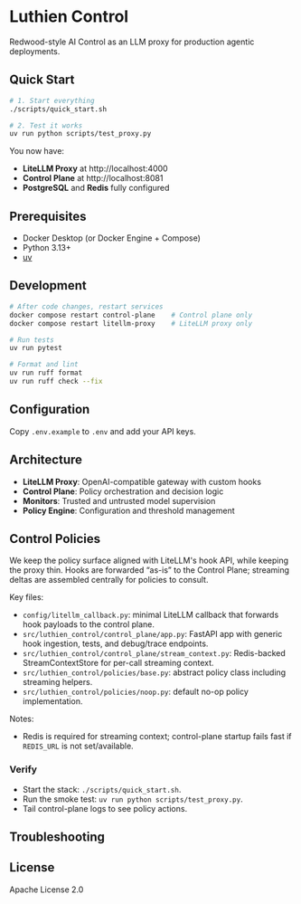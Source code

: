 # Luthien Control

Redwood-style AI Control as an LLM proxy for production agentic deployments.

## Quick Start

```bash
# 1. Start everything
./scripts/quick_start.sh

# 2. Test it works
uv run python scripts/test_proxy.py
```

You now have:
- **LiteLLM Proxy** at http://localhost:4000
- **Control Plane** at http://localhost:8081
- **PostgreSQL** and **Redis** fully configured

## Prerequisites

- Docker Desktop (or Docker Engine + Compose)
- Python 3.13+
- [uv](https://docs.astral.sh/uv/)

## Development

```bash
# After code changes, restart services
docker compose restart control-plane    # Control plane only
docker compose restart litellm-proxy    # LiteLLM proxy only

# Run tests
uv run pytest

# Format and lint
uv run ruff format
uv run ruff check --fix
```

## Configuration

Copy `.env.example` to `.env` and add your API keys.

## Architecture

- **LiteLLM Proxy**: OpenAI-compatible gateway with custom hooks
- **Control Plane**: Policy orchestration and decision logic
- **Monitors**: Trusted and untrusted model supervision
- **Policy Engine**: Configuration and threshold management

## Control Policies

We keep the policy surface aligned with LiteLLM's hook API, while keeping the proxy thin. Hooks are forwarded “as-is” to the Control Plane; streaming deltas are assembled centrally for policies to consult.

Key files:
- `config/litellm_callback.py`: minimal LiteLLM callback that forwards hook payloads to the control plane.
- `src/luthien_control/control_plane/app.py`: FastAPI app with generic hook ingestion, tests, and debug/trace endpoints.
- `src/luthien_control/control_plane/stream_context.py`: Redis-backed StreamContextStore for per-call streaming context.
- `src/luthien_control/policies/base.py`: abstract policy class including streaming helpers.
- `src/luthien_control/policies/noop.py`: default no-op policy implementation.

Notes:
- Redis is required for streaming context; control-plane startup fails fast if `REDIS_URL` is not set/available.

### Verify

- Start the stack: `./scripts/quick_start.sh`.
- Run the smoke test: `uv run python scripts/test_proxy.py`.
- Tail control-plane logs to see policy actions.

## Troubleshooting

## License

Apache License 2.0
